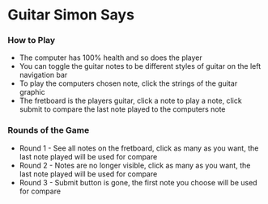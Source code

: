 <h1>Guitar Simon Says</h1>

<h3>How to Play</h3>
<ul>
    <li>The computer has 100% health and so does the player</li>
    <li>You can toggle the guitar notes to be different styles of guitar on the left navigation bar</li>
    <li>To play the computers chosen note, click the strings of the guitar graphic</li>
    <li>The fretboard is the players guitar, click a note to play a note, click submit to compare the last note played to the computers note</li>
</ul>

<h3>Rounds of the Game</h3>
<ul>
    <li>Round 1 - See all notes on the fretboard, click as many as you want, the last note played will be used for compare</li>
    <li>Round 2 - Notes are no longer visible, click as many as you want, the last note played will be used for compare</li>
    <li>Round 3 - Submit button is gone, the first note you choose will be used for compare</li>
</ul>